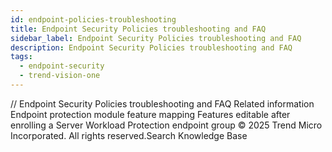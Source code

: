 ```yaml
---
id: endpoint-policies-troubleshooting
title: Endpoint Security Policies troubleshooting and FAQ
sidebar_label: Endpoint Security Policies troubleshooting and FAQ
description: Endpoint Security Policies troubleshooting and FAQ
tags:
  - endpoint-security
  - trend-vision-one
---
```


/*<![CDATA[*/ $('#title').html($('meta[name=map-description]').attr('content')); /*]]>*/ Endpoint Security Policies troubleshooting and FAQ Related information Endpoint protection module feature mapping Features editable after enrolling a Server Workload Protection endpoint group © 2025 Trend Micro Incorporated. All rights reserved.Search Knowledge Base